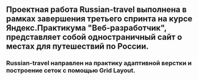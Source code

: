 

## Проектная работа Russian-travel выполнена в рамках завершения третьего спринта на курсе Яндекс.Практикума "Веб-разработчик", представляет собой одностраничный сайт о местах для путешествий по России.

### Russian-travel направлен на практику адаптивной верстки и построение сеток с помощью Grid Layout.  